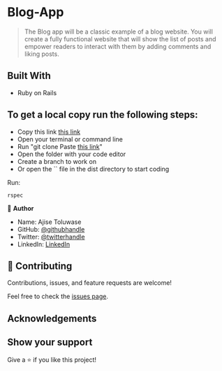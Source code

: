 # Blog-App

> The Blog app will be a classic example of a blog website. You will create a fully functional website that will show the list of posts and empower readers to interact with them by adding comments and liking posts.

## Built With

- Ruby on Rails

## To get a local copy run the following steps:
- Copy this link [this link](https://github.com/Whoistolu/blog-app)
- Open your terminal or command line
- Run "git clone Paste [this link](https://github.com/Whoistolu/blog-app)"
- Open the folder with your code editor
- Create a branch to work on
- Or open the `` file in the dist directory to start coding

Run:
````
rspec
````


👤 **Author**

- Name: Ajise Toluwase
- GitHub: [@githubhandle](https://github.com/Whoistolu)
- Twitter: [@twitterhandle](https://twitter.com/Littletolu)
- LinkedIn: [LinkedIn](https://www.linkedin.com/in/toluwase-ajise-9b40411b2/)


## 🤝 Contributing

Contributions, issues, and feature requests are welcome!

Feel free to check the [issues page](https://github.com/Whoistolu/blog-app/issues).


## Acknowledgements

## Show your support

Give a ⭐️ if you like this project!
